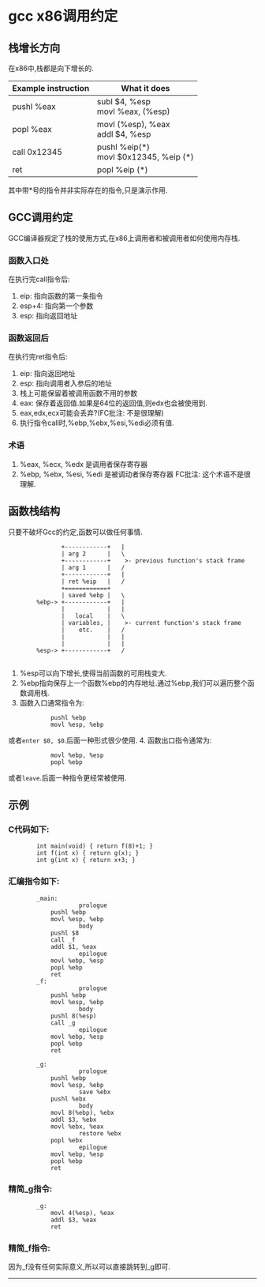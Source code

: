 # gcc x86调用约定

## 栈增长方向
在x86中,栈都是向下增长的.

| Example instruction | What it does |
| --- | --- |
| pushl %eax | 	subl $4, %esp <br> movl %eax, (%esp) | 
| popl %eax | movl (%esp), %eax <br> addl $4, %esp | 
| call 0x12345 | pushl %eip(\*) <br> movl $0x12345, %eip (\*) | 
| ret | popl %eip (\*) |

其中带*号的指令并非实际存在的指令,只是演示作用.

## GCC调用约定
GCC编译器规定了栈的使用方式,在x86上调用者和被调用者如何使用内存栈.

### 函数入口处
在执行完call指令后:
1. eip: 指向函数的第一条指令
2. esp+4: 指向第一个参数
3. esp: 指向返回地址

### 函数返回后
在执行完ret指令后:
1. eip: 指向返回地址
2. esp: 指向调用者入参后的地址
3. 栈上可能保留着被调用函数不用的参数
4. eax: 保存着返回值.如果是64位的返回值,则edx也会被使用到.
5. eax,edx,ecx可能会丢弃?(FC批注: 不是很理解)
6. 执行指令call时,%ebp,%ebx,%esi,%edi必须有值.

### 术语
1. %eax, %ecx, %edx 是调用者保存寄存器
2. %ebp, %ebx, %esi, %edi 是被调动者保存寄存器
FC批注: 这个术语不是很理解.


## 函数栈结构
只要不破坏Gcc的约定,函数可以做任何事情.

```
		       +------------+   |
		       | arg 2      |   \
		       +------------+    >- previous function's stack frame
		       | arg 1      |   /
		       +------------+   |
		       | ret %eip   |   /
		       +============+   
		       | saved %ebp |   \
		%ebp-> +------------+   |
		       |            |   |
		       |   local    |   \
		       | variables, |    >- current function's stack frame
		       |    etc.    |   /
		       |            |   |
		       |            |   |
		%esp-> +------------+   /
		
```
1. %esp可以向下增长,使得当前函数的可用栈变大.
2. %ebp指向保存上一个函数%ebp的内存地址.通过%ebp,我们可以遍历整个函数调用栈.
3. 函数入口通常指令为:
```
			pushl %ebp
			movl %esp, %ebp
```
或者`enter $0, $0`.后面一种形式很少使用.
4. 函数出口指令通常为:
```
			movl %ebp, %esp
			popl %ebp
``` 
或者`leave`.后面一种指令更经常被使用.

## 示例
### C代码如下:
```
		int main(void) { return f(8)+1; }
		int f(int x) { return g(x); }
		int g(int x) { return x+3; }
```
### 汇编指令如下:
```
		_main:
					prologue
			pushl %ebp
			movl %esp, %ebp
					body
			pushl $8
			call _f
			addl $1, %eax
					epilogue
			movl %ebp, %esp
			popl %ebp
			ret
		_f:
					prologue
			pushl %ebp
			movl %esp, %ebp
					body
			pushl 8(%esp)
			call _g
					epilogue
			movl %ebp, %esp
			popl %ebp
			ret

		_g:
					prologue
			pushl %ebp
			movl %esp, %ebp
					save %ebx
			pushl %ebx
					body
			movl 8(%ebp), %ebx
			addl $3, %ebx
			movl %ebx, %eax
					restore %ebx
			popl %ebx
					epilogue
			movl %ebp, %esp
			popl %ebp
			ret
```

### 精简_g指令:
```
		_g:
			movl 4(%esp), %eax
			addl $3, %eax
			ret
```

### 精简_f指令:
因为\_f没有任何实际意义,所以可以直接跳转到\_g即可.













----